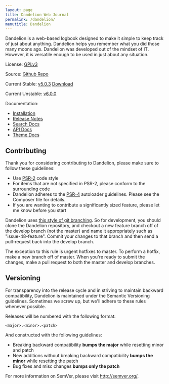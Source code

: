 ```yaml
---
layout: page
title: Dandelion Web Journal
permalink: /dandelion/
menutitle: Dandelion
---
```


Dandelion is a web-based logbook designed to make it simple to keep track of just about anything. Dandelion helps you remember what you did those many moons ago. Dandelion was developed out of the mindset of IT. However, it is versatile enough to be used in just about any situation.

License: [GPLv3](http://www.gnu.org/licenses/gpl-3.0.html)

Source: [Github Repo](https://github.com/dragonrider23/dandelion)

Current Stable: [v5.0.3](https://github.com/dragonrider23/dandelion/tree/master) [Download](https://github.com/dragonrider23/dandelion/releases/tag/v5.0.3)

Current Unstable: [v6.0.0](https://github.com/dragonrider23/dandelion/tree/develop)

Documentation:

* [Installation](/dandelion/install)
* [Release Notes](/dandelion/release-notes)
* [Search Docs](/dandelion/search)
* [API Docs](/dandelion/api)
* [Theme Docs](/dandelion/theme-docs)

Contributing
------------

Thank you for considering contributing to Dandelion, please make sure to follow these guidelines:

* Use [PSR-2](http://www.php-fig.org/psr/psr-2/) code style
* For items that are not specified in PSR-2, please conform to the surrounding code
* Dandelion adheres to the [PSR-4](http://www.php-fig.org/psr/psr-4/) autoloader guidelines. Please see the Composer file for details.
* If you are wanting to contribute a significantly sized feature, please let me know before you start

Dandelion uses [this style of git branching](http://nvie.com/posts/a-successful-git-branching-model/). So for development, you should clone the Dandelion repository, and checkout a new feature branch off of the develop branch (not the master) and name it appropriately such as "issue-48-feature". Commit your changes to that branch and then send a pull-request back into the develop branch.

The exception to this rule is urgent hotfixes to master. To perform a hotfix, make a new branch off of master. When you're ready to submit the changes, make a pull request to both the master and develop branches.

Versioning
----------

For transparency into the release cycle and in striving to maintain backward compatibility, Dandelion is maintained under the Semantic Versioning guidelines. Sometimes we screw up, but we'll adhere to these rules whenever possible.

Releases will be numbered with the following format:

`<major>.<minor>.<patch>`

And constructed with the following guidelines:

- Breaking backward compatibility **bumps the major** while resetting minor and patch
- New additions without breaking backward compatibility **bumps the minor** while resetting the patch
- Bug fixes and misc changes **bumps only the patch**

For more information on SemVer, please visit <http://semver.org/>.
